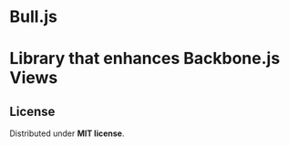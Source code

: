 <h1>Bull.js<h1>
Library that enhances Backbone.js Views

<h2>License</h2>
Distributed under <b>MIT license</b>.
